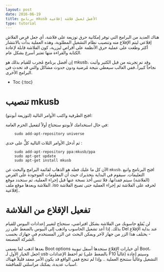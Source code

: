 ```yaml
---
layout: post
date: 2016-06-19
title: برنامج mkusb الأفضل لعمل فلاشة إقلاعية 
type: tutorial
---
```





هناك العديد من البرامج التي توفر إمكانية حرق توزيعة على فلاشة، أي جعل قرص الفلاش إقلاعي ليتم الإقلاع منه وتنصيب نظام التشغيل المطلوبة، وهذه العملية بدأت بالانتشار أكثر وطغت على عملية حرق الأنظمة على أقراص ليزرية، كون الفلاشة قابلة لإعادة الكتابة والقراءة منها تعتبر أسرع بشكل عام.

إن أفضل برنامج مُجرب للقيام بذلك هو mkusb، وقد تم تجربته من قبل الكثير وأثبت نجاحاً كبيراً..ففي الغالب سيعطي نتيجة مُرضية ودون حدوث مشاكل والتي قد تحدث في البرامج الأخرى.

* Toc
{:toc}

# تنصيب mkusb

افتح الطرفية واكتب الأوامر التالية (لتوزيعة أبونتو):

في حال استخدامك لأبونتو ستحتاج أولاً لتفعيل الحزم العامة:

		sudo add-apt-repository universe

ثم أدخل الأوامر الثلاث التالية كلٍّ على حدى :

		sudo add-apt-repository ppa:mkusb/ppa
		sudo apt-get update
		sudo apt-get install mkusb

الآن كل ما عليك فعله هو الذهاب لقائمة البرامج والبحث عن `mkusb`. افتح البرنامج واتبع التعليمات. سيقوم في البداية بتحذيرك حيث أن المعلومات الموجودة على القرص (الفلاشة) سيتم فقدانها، فلا تنس أخذ نسخة عنها قبل إجراء العملية، ثم ستحدد موقع الفلاشة وبعدها موقع ملف .iso لحرقه على الفلاشة ثم إجراء العملية حتى تصبح الفلاشة إقلاعية..

# تفعيل الإقلاع من الفلاشة

لن يُقلع حاسوبك من الفلاشة بشكل افتراضي، ستحتاج لتغيير إعدادات البيوس للقيام بذلك. إذا أعد تشغيل الحاسوب واذهب إلى البيوس بالضغط على زر Del عند بداية الإقلاع - يختلف هذا الزر من جهاز لآخر ويمكن البحث عن الزر المستخدم في جهازك بحسب الشركة المصنعة.

بعدها اذهب لما يسمى Boot options أي خيارات الإقلاع ستجدها أسفل تبويبة Boot، اجعل الخيار الأول لـ usb ثم احفظ الإعدادات (بالضغط على F10 غالباً) وسيتم إعادة التشغيل وغالباً ستنجح العملية .. وإذا لم تنجح ففي الواقع قد يكون الأمر معقد قليلاً فهناك اسباب عديدة، يمكنك مراسلتي للمناقشة.

 
